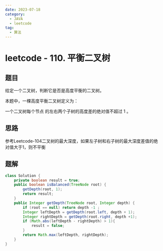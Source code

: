 ```yaml
---
date: 2023-07-18
category:
  - JAVA
  - leetcode
tag:
  - 算法
---
```


# leetcode - 110. 平衡二叉树

## 题目

给定一个二叉树，判断它是否是高度平衡的二叉树。

本题中，一棵高度平衡二叉树定义为：

一个二叉树每个节点 的左右两个子树的高度差的绝对值不超过 1 。

## 思路

参考Leetcode-104二叉树的最大深度，如果左子树和右子树的最大深度差值的绝对值大于1，则不平衡

## 题解

```java
class Solution {
    private boolean result = true;
    public boolean isBalanced(TreeNode root) {
        getDepth(root, 1);
        return result;
    }
    public Integer getDepth(TreeNode root, Integer depth) {
        if (root == null) return depth -1 ;
        Integer leftDepth = getDepth(root.left, depth + 1);
        Integer rightDepth = getDepth(root.right, depth +1);
        if (Math.abs(leftDepth - rightDepth) > 1){
            result = false;
        }
        return Math.max(leftDepth, rightDepth);
    }
}
```